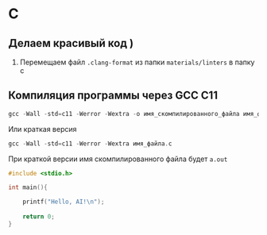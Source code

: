 # C
## Делаем красивый код )
1. Перемещаем файл ```.clang-format``` из папки ```materials/linters``` в папку с 


## Компиляция программы через <b>GCC</b> <b>C11</b>
```c
gcc -Wall -std=c11 -Werror -Wextra -o имя_скомпилированного_файла имя_файла.c
```
Или краткая версия
```c
gcc -Wall -std=c11 -Werror -Wextra имя_файла.c
```
При краткой версии имя скомпилированного файла будет ```a.out``` 

```c
#include <stdio.h>

int main(){

    printf("Hello, AI!\n");
    
    return 0;
}

```
